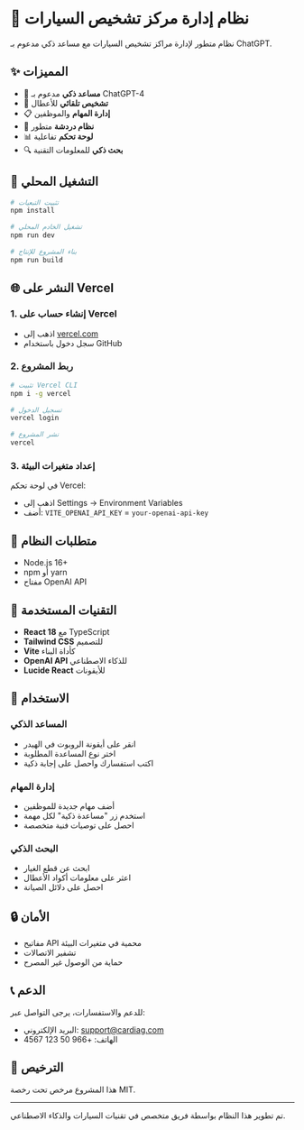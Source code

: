 # 🚗 نظام إدارة مركز تشخيص السيارات

نظام متطور لإدارة مراكز تشخيص السيارات مع مساعد ذكي مدعوم بـ ChatGPT.

## ✨ المميزات

- 🤖 **مساعد ذكي** مدعوم بـ ChatGPT-4
- 🔧 **تشخيص تلقائي** للأعطال
- 📋 **إدارة المهام** والموظفين
- 💬 **نظام دردشة** متطور
- 📊 **لوحة تحكم** تفاعلية
- 🔍 **بحث ذكي** للمعلومات التقنية

## 🚀 التشغيل المحلي

```bash
# تثبيت التبعيات
npm install

# تشغيل الخادم المحلي
npm run dev

# بناء المشروع للإنتاج
npm run build
```

## 🌐 النشر على Vercel

### 1. إنشاء حساب على Vercel
- اذهب إلى [vercel.com](https://vercel.com)
- سجل دخول باستخدام GitHub

### 2. ربط المشروع
```bash
# تثبيت Vercel CLI
npm i -g vercel

# تسجيل الدخول
vercel login

# نشر المشروع
vercel
```

### 3. إعداد متغيرات البيئة
في لوحة تحكم Vercel:
- اذهب إلى Settings → Environment Variables
- أضف: `VITE_OPENAI_API_KEY` = `your-openai-api-key`

## 🔧 متطلبات النظام

- Node.js 16+
- npm أو yarn
- مفتاح OpenAI API

## 📱 التقنيات المستخدمة

- **React 18** مع TypeScript
- **Tailwind CSS** للتصميم
- **Vite** كأداة البناء
- **OpenAI API** للذكاء الاصطناعي
- **Lucide React** للأيقونات

## 🎯 الاستخدام

### المساعد الذكي
- انقر على أيقونة الروبوت في الهيدر
- اختر نوع المساعدة المطلوبة
- اكتب استفسارك واحصل على إجابة ذكية

### إدارة المهام
- أضف مهام جديدة للموظفين
- استخدم زر "مساعدة ذكية" لكل مهمة
- احصل على توصيات فنية متخصصة

### البحث الذكي
- ابحث عن قطع الغيار
- اعثر على معلومات أكواد الأعطال
- احصل على دلائل الصيانة

## 🔒 الأمان

- مفاتيح API محمية في متغيرات البيئة
- تشفير الاتصالات
- حماية من الوصول غير المصرح

## 📞 الدعم

للدعم والاستفسارات، يرجى التواصل عبر:
- البريد الإلكتروني: support@cardiag.com
- الهاتف: +966 50 123 4567

## 📄 الترخيص

هذا المشروع مرخص تحت رخصة MIT.

---

تم تطوير هذا النظام بواسطة فريق متخصص في تقنيات السيارات والذكاء الاصطناعي.